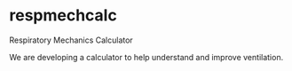 # respmechcalc
Respiratory Mechanics Calculator
<p>
We are developing a calculator to help understand and improve ventilation.
</p>

